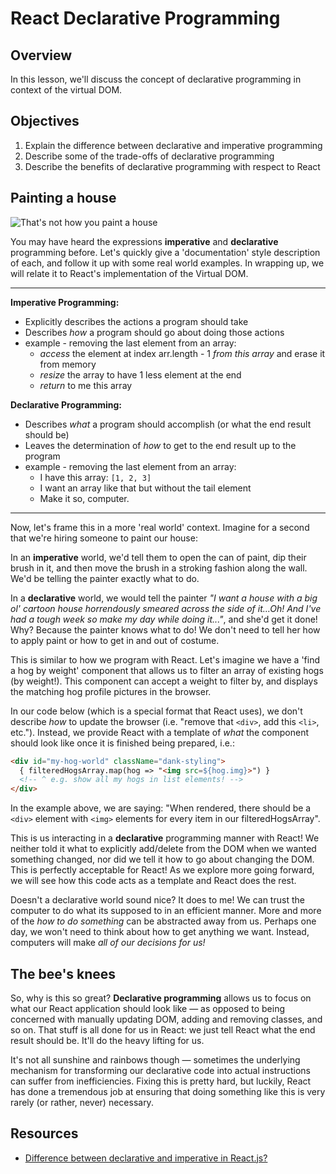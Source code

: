 # React Declarative Programming

## Overview

In this lesson, we'll discuss the concept of declarative programming in context of the virtual DOM.  

## Objectives
1. Explain the difference between declarative and imperative programming
2. Describe some of the trade-offs of declarative programming
3. Describe the benefits of declarative programming with respect to React

## Painting a house
![That's not how you paint a house](https://media.giphy.com/media/Jg6Z88H8Cc9tm/giphy.gif)

You may have heard the expressions **imperative** and **declarative** programming before. Let's quickly give a 'documentation' style description of each, and follow it up with some real world examples. In wrapping up, we will relate it to React's implementation of the Virtual DOM.

---

**Imperative Programming:**
  - Explicitly describes the actions a program should take
  - Describes _how_ a program should go about doing those actions
  - example - removing the last element from an array:
    - _access_ the element at index arr.length - 1 _from this array_ and erase it from memory
    - _resize_ the array to have 1 less element at the end
    - _return_ to me this array

**Declarative Programming:**
  - Describes _what_ a program should accomplish (or what the end result should be)
  - Leaves the determination of _how_ to get to the end result up to the program
  - example - removing the last element from an array:
    - I have this array: `[1, 2, 3]`
    - I want an array like that but without the tail element
    - Make it so, computer.

---

Now, let's frame this in a more 'real world' context. Imagine for a second that we're hiring someone to paint our house:

In an **imperative** world, we'd tell them to open the can of paint, dip their brush in it, and then move the brush in a stroking fashion along the wall. We'd be telling the painter exactly what to do.

In a **declarative** world, we would tell the painter _"I want a house with a big ol' cartoon house horrendously smeared across the side of it...Oh! And I've had a tough week so make my day while doing it..."_, and she'd get it done! Why? Because the painter knows what to do! We don't need to tell her how to apply paint or how to get in and out of costume.

This is similar to how we program with React. Let's imagine we have a 'find a hog by weight' component that allows us to filter an array of existing hogs (by weight!). This component can accept a weight to filter by, and displays the matching hog profile pictures in the browser.

In our code below (which is a special format that React uses), we don't describe _how_ to update the browser (i.e. "remove that `<div>`, add this `<li>`, etc."). Instead, we provide React with a template of _what_ the component should look like once it is finished being prepared, i.e.:

```html
<div id="my-hog-world" className="dank-styling">
  { filteredHogsArray.map(hog => "<img src=${hog.img}>") }
  <!-- ^ e.g. show all my hogs in list elements! -->
</div>
```

In the example above, we are saying: "When rendered, there should be a `<div>` element with `<img>` elements for every item in our filteredHogsArray".

This is us interacting in a **declarative** programming manner with React! We neither told it what to explicitly add/delete from the DOM when we wanted something changed, nor did we tell it how to go about changing the DOM. This is perfectly acceptable for React! As we explore more going forward, we will see how this code acts as a template and React does the rest.

Doesn't a declarative world sound nice? It does to me! We can trust the computer to do what its supposed to in an efficient manner. More and more of the _how to do something_ can be abstracted away from us. Perhaps one day, we won't need to think about how to get anything we want. Instead, computers will make _all of our decisions for us!_

## The bee's knees
So, why is this so great? **Declarative programming** allows us to focus on what our React application should look like — as opposed to being concerned with manually updating DOM, adding and removing classes, and so on. That stuff is all done for us in React: we just tell React what the end result should be. It'll do the heavy lifting for us.

It's not all sunshine and rainbows though — sometimes the underlying mechanism for transforming our declarative code into actual instructions can suffer from inefficiencies. Fixing this is pretty hard, but luckily, React has done a tremendous job at ensuring that doing something like this is very rarely (or rather, never) necessary.

## Resources
- [Difference between declarative and imperative in React.js?](http://stackoverflow.com/questions/33655534/difference-between-declarative-and-imperative-in-react-js)
